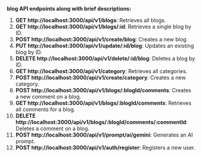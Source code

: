 **blog API endpoints along with brief descriptions:**

1. **GET http://localhost:3000/api/v1/blogs**: Retrieves all blogs.
2. **GET http://localhost:3000/api/v1/blogs/:id**: Retrieves a single blog by ID.
3. **POST http://localhost:3000/api/v1/create/blog**: Creates a new blog.
4. **PUT http://localhost:3000/api/v1/update/:id/blog**: Updates an existing blog by ID.
5. **DELETE http://localhost:3000/api/v1/delete/:id/blog**: Deletes a blog by ID.
6. **GET http://localhost:3000/api/v1/category**: Retrieves all categories.
7. **POST http://localhost:3000/api/v1/create/category**: Creates a new category.
8. **POST http://localhost:3000/api/v1/blogs/:blogId/comments**: Creates a new comment on a blog.
9. **GET http://localhost:3000/api/v1/blogs/:blogId/comments**: Retrieves all comments for a blog.
10. **DELETE http://localhost:3000/api/v1/blogs/:blogId/comments/:commentId**: Deletes a comment on a blog.
11. **POST http://localhost:3000/api/v1/prompt/ai/gemini**: Generates an AI prompt.
12. **POST http://localhost:3000/api/v1/auth/register**: Registers a new user.
